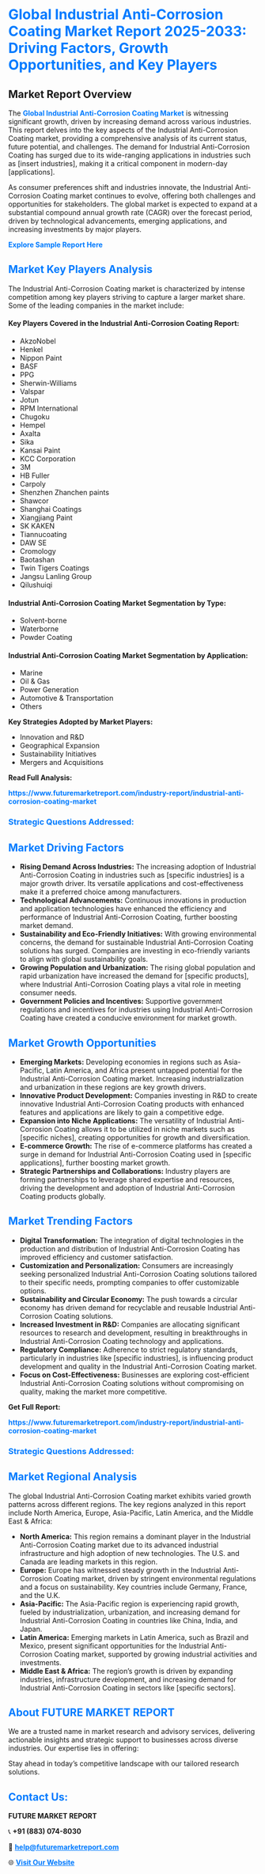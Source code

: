 <h1 style="color: #007BFF;">Global Industrial Anti-Corrosion Coating Market Report 2025-2033: Driving Factors, Growth Opportunities, and Key Players</h1>

<section id="overview">
<h2>Market Report Overview</h2>
<p>The <a href="https://www.futuremarketreport.com/industry-report/industrial-anti-corrosion-coating-market" style="color: #007BFF; text-decoration: none;"><strong>Global Industrial Anti-Corrosion Coating Market</strong></a> is witnessing significant growth, driven by increasing demand across various industries. This report delves into the key aspects of the Industrial Anti-Corrosion Coating market, providing a comprehensive analysis of its current status, future potential, and challenges. The demand for Industrial Anti-Corrosion Coating has surged due to its wide-ranging applications in industries such as [insert industries], making it a critical component in modern-day [applications].</p>
<p>As consumer preferences shift and industries innovate, the Industrial Anti-Corrosion Coating market continues to evolve, offering both challenges and opportunities for stakeholders. The global market is expected to expand at a substantial compound annual growth rate (CAGR) over the forecast period, driven by technological advancements, emerging applications, and increasing investments by major players.</p>
</section>

<section id="overview">
<p><a href="https://www.futuremarketreport.com/request-sample/reportId=57681" style="color: #007BFF; text-decoration: none;"><strong>Explore Sample Report Here</strong></a></p>
</section>

<section id="key-players">
<h2 style="color: #007BFF;">Market Key Players Analysis</h2>
<p>The Industrial Anti-Corrosion Coating market is characterized by intense competition among key players striving to capture a larger market share. Some of the leading companies in the market include:</p>
<h4>Key Players Covered in the Industrial Anti-Corrosion Coating Report:</h4>
<ul><li>AkzoNobel</li><li>Henkel</li><li>Nippon Paint</li><li>BASF</li><li>PPG</li><li>Sherwin-Williams</li><li>Valspar</li><li>Jotun</li><li>RPM International</li><li>Chugoku</li><li>Hempel</li><li>Axalta</li><li>Sika</li><li>Kansai Paint</li><li>KCC Corporation</li><li>3M</li><li>HB Fuller</li><li>Carpoly</li><li>Shenzhen Zhanchen paints</li><li>Shawcor</li><li>Shanghai Coatings</li><li>Xiangjiang Paint</li><li>SK KAKEN</li><li>Tiannucoating</li><li>DAW SE</li><li>Cromology</li><li>Baotashan</li><li>Twin Tigers Coatings</li><li>Jangsu Lanling Group</li><li>Qilushuiqi</li></ul>
<h4>Industrial Anti-Corrosion Coating Market Segmentation by Type:</h4>
<ul><li>Solvent-borne</li><li>Waterborne</li><li>Powder Coating</li></ul>

<h4>Industrial Anti-Corrosion Coating Market Segmentation by Application:</h4>
<ul><li>Marine</li><li>Oil &amp; Gas</li><li>Power Generation</li><li>Automotive &amp; Transportation</li><li>Others</li></ul>
<p><strong>Key Strategies Adopted by Market Players:</strong></p>
<ul>
<li>Innovation and R&D</li>
<li>Geographical Expansion</li>
<li>Sustainability Initiatives</li>
<li>Mergers and Acquisitions</li>
</ul>
</section>

<section>
<p><strong>Read Full Analysis: </strong></p><a href="https://www.futuremarketreport.com/industry-report/industrial-anti-corrosion-coating-market" style="color: #007BFF; text-decoration: none;"><strong>https://www.futuremarketreport.com/industry-report/industrial-anti-corrosion-coating-market</strong></a>
<h3 style="color: #007BFF;">Strategic Questions Addressed:</h3>
</section>

<section id="driving-factors">
<h2 style="color: #007BFF;">Market Driving Factors</h2>
<ul>
<li><strong>Rising Demand Across Industries:</strong> The increasing adoption of Industrial Anti-Corrosion Coating in industries such as [specific industries] is a major growth driver. Its versatile applications and cost-effectiveness make it a preferred choice among manufacturers.</li>
<li><strong>Technological Advancements:</strong> Continuous innovations in production and application technologies have enhanced the efficiency and performance of Industrial Anti-Corrosion Coating, further boosting market demand.</li>
<li><strong>Sustainability and Eco-Friendly Initiatives:</strong> With growing environmental concerns, the demand for sustainable Industrial Anti-Corrosion Coating solutions has surged. Companies are investing in eco-friendly variants to align with global sustainability goals.</li>
<li><strong>Growing Population and Urbanization:</strong> The rising global population and rapid urbanization have increased the demand for [specific products], where Industrial Anti-Corrosion Coating plays a vital role in meeting consumer needs.</li>
<li><strong>Government Policies and Incentives:</strong> Supportive government regulations and incentives for industries using Industrial Anti-Corrosion Coating have created a conducive environment for market growth.</li>
</ul>
</section>

<section id="growth-opportunities">
<h2 style="color: #007BFF;">Market Growth Opportunities</h2>
<ul>
<li><strong>Emerging Markets:</strong> Developing economies in regions such as Asia-Pacific, Latin America, and Africa present untapped potential for the Industrial Anti-Corrosion Coating market. Increasing industrialization and urbanization in these regions are key growth drivers.</li>
<li><strong>Innovative Product Development:</strong> Companies investing in R&D to create innovative Industrial Anti-Corrosion Coating products with enhanced features and applications are likely to gain a competitive edge.</li>
<li><strong>Expansion into Niche Applications:</strong> The versatility of Industrial Anti-Corrosion Coating allows it to be utilized in niche markets such as [specific niches], creating opportunities for growth and diversification.</li>
<li><strong>E-commerce Growth:</strong> The rise of e-commerce platforms has created a surge in demand for Industrial Anti-Corrosion Coating used in [specific applications], further boosting market growth.</li>
<li><strong>Strategic Partnerships and Collaborations:</strong> Industry players are forming partnerships to leverage shared expertise and resources, driving the development and adoption of Industrial Anti-Corrosion Coating products globally.</li>
</ul>
</section>

<section id="trending-factors">
<h2 style="color: #007BFF;">Market Trending Factors</h2>
<ul>
<li><strong>Digital Transformation:</strong> The integration of digital technologies in the production and distribution of Industrial Anti-Corrosion Coating has improved efficiency and customer satisfaction.</li>
<li><strong>Customization and Personalization:</strong> Consumers are increasingly seeking personalized Industrial Anti-Corrosion Coating solutions tailored to their specific needs, prompting companies to offer customizable options.</li>
<li><strong>Sustainability and Circular Economy:</strong> The push towards a circular economy has driven demand for recyclable and reusable Industrial Anti-Corrosion Coating solutions.</li>
<li><strong>Increased Investment in R&D:</strong> Companies are allocating significant resources to research and development, resulting in breakthroughs in Industrial Anti-Corrosion Coating technology and applications.</li>
<li><strong>Regulatory Compliance:</strong> Adherence to strict regulatory standards, particularly in industries like [specific industries], is influencing product development and quality in the Industrial Anti-Corrosion Coating market.</li>
<li><strong>Focus on Cost-Effectiveness:</strong> Businesses are exploring cost-efficient Industrial Anti-Corrosion Coating solutions without compromising on quality, making the market more competitive.</li>
</ul>
</section>

<section>
<p><strong>Get Full Report: </strong></p><a href="https://www.futuremarketreport.com/industry-report/industrial-anti-corrosion-coating-market" style="color: #007BFF; text-decoration: none;"><strong>https://www.futuremarketreport.com/industry-report/industrial-anti-corrosion-coating-market</strong></a>
<h3 style="color: #007BFF;">Strategic Questions Addressed:</h3>
</section>


<section id="regional-analysis">
<h2 style="color: #007BFF;">Market Regional Analysis</h2>
<p>The global Industrial Anti-Corrosion Coating market exhibits varied growth patterns across different regions. The key regions analyzed in this report include North America, Europe, Asia-Pacific, Latin America, and the Middle East & Africa:</p>
<ul>
<li><strong>North America:</strong> This region remains a dominant player in the Industrial Anti-Corrosion Coating market due to its advanced industrial infrastructure and high adoption of new technologies. The U.S. and Canada are leading markets in this region.</li>
<li><strong>Europe:</strong> Europe has witnessed steady growth in the Industrial Anti-Corrosion Coating market, driven by stringent environmental regulations and a focus on sustainability. Key countries include Germany, France, and the U.K.</li>
<li><strong>Asia-Pacific:</strong> The Asia-Pacific region is experiencing rapid growth, fueled by industrialization, urbanization, and increasing demand for Industrial Anti-Corrosion Coating in countries like China, India, and Japan.</li>
<li><strong>Latin America:</strong> Emerging markets in Latin America, such as Brazil and Mexico, present significant opportunities for the Industrial Anti-Corrosion Coating market, supported by growing industrial activities and investments.</li>
<li><strong>Middle East & Africa:</strong> The region’s growth is driven by expanding industries, infrastructure development, and increasing demand for Industrial Anti-Corrosion Coating in sectors like [specific sectors].</li>
</ul>
</section>

<footer>
<h2 style="color: #007BFF;">About FUTURE MARKET REPORT</h2>
<p>We are a trusted name in market research and advisory services, delivering actionable insights and strategic support to businesses across diverse industries. Our expertise lies in offering:</p>

<p>Stay ahead in today’s competitive landscape with our tailored research solutions.</p>

<h2 style="color: #007BFF;">Contact Us:</h2>
<p><strong>FUTURE MARKET REPORT</strong></p>
<p>📞 <strong>+91 (883) 074-8030</strong></p>
<p>📧 <strong><a href="mailto:help@futuremarketreport.com" style="color: #007BFF;">help@futuremarketreport.com</a></strong></p>
<p>🌐 <strong><a href="https://www.futuremarketreport.com/" style="color: #007BFF;">Visit Our Website</a></strong></p>
</footer>